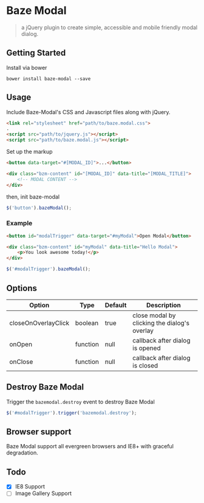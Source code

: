 # Baze Modal

> a jQuery plugin to create simple, accessible and mobile friendly modal dialog.

## Getting Started

Install via bower 

```
bower install baze-modal --save
```

## Usage

Include Baze-Modal's CSS and Javascript files along with jQuery.

```HTML
<link rel="stylesheet" href="path/to/baze.modal.css">
.
<script src="path/to/jquery.js"></script>
<script src="path/to/baze.modal.js"></script>
```

Set up the markup

```HTML
<button data-target="#[MODAL_ID]">...</button>

<div class="bzm-content" id="[MODAL_ID]" data-title="[MODAL_TITLE]">
    <!-- MODAL CONTENT -->
</div>
```

then, init baze-modal

```Javascript
$('button').bazeModal();
```

### Example

```HTML
<button id="modalTrigger" data-target="#myModal">Open Modal</button>

<div class="bzm-content" id="myModal" data-title="Hello Modal">
    <p>You look awesome today!</p>
</div>
```

``` Javascript 
$('#modalTrigger').bazeModal();
```

## Options

| Option  | Type  | Default  | Description  |
|---|---|---|---|
| closeOnOverlayClick | boolean | true | close modal by clicking the dialog's overlay |
| onOpen  | function  | null  | callback after dialog is opened  |
| onClose  | function  | null  | callback after dialog is closed  |


## Destroy Baze Modal

Trigger the `bazemodal.destroy` event to destroy Baze Modal

```Javascript
$('#modalTrigger').trigger('bazemodal.destroy');
```


## Browser support

Baze Modal support all evergreen browsers and IE8+ with graceful degradation.

## Todo

- [X] IE8 Support
- [ ] Image Gallery Support